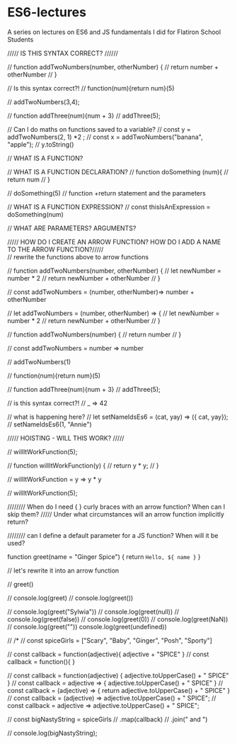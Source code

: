 # ES6-lectures
A series on lectures on ES6 and JS fundamentals I did for Flatiron School Students


///// IS THIS SYNTAX CORRECT? //////

// function addTwoNumbers(number, otherNumber) {
//   return number + otherNumber 
// }

// Is this syntax correct?!
// function(num){return num}(5)

// addTwoNumbers(3,4);

// function addThree(num){num + 3}
// addThree(5);

// Can I do maths on functions saved to a variable?
// const y = addTwoNumbers(2, 1) *2 ;
// const x = addTwoNumbers("banana", "apple");
// y.toString()













// WHAT IS A FUNCTION? 

// WHAT IS A FUNCTION DECLARATION? 
// function doSomething (num){
// 	return num
// }

// doSomething(5)
// function +return statement and the parameters

// WHAT IS A FUNCTION EXPRESSION?
// const thisIsAnExpression = doSomething(num)

// WHAT ARE PARAMETERS? ARGUMENTS?










/////   HOW DO I CREATE AN ARROW FUNCTION? HOW DO I ADD A NAME TO THE ARROW FUNCTION?/////  
// rewrite the functions above to arrow functions

// function addTwoNumbers(number, otherNumber) {
// 	let newNumber = number * 2
//   return newNumber + otherNumber 
// }

// const addTwoNumbers = (number, otherNumber)=> number + otherNumber

// let addTwoNumbers = (number, otherNumber) => {
// 	let newNumber = number * 2 
// 	return newNumber + otherNumber 
// }

// function addTwoNumbers(number) {
// 	return number
// }

// const addTwoNumbers = number => number


// addTwoNumbers(1)


// function(num){return num}(5)


// function addThree(num){num + 3}
// addThree(5);










// is this syntax correct?!
// _ => 42

// what is happening here?
// let setNameIdsEs6 = (cat, yay) => ({ cat, yay});
// setNameIdsEs6(1, "Annie")


///// HOISTING - WILL THIS WORK? ///// 

// willItWorkFunction(5);

// function willItWorkFunction(y) {
//   return y * y;
// }

// willItWorkFunction = y => y * y

// willItWorkFunction(5);














//////// When do I need { } curly braces with an arrow function? When can I skip them?
///// Under what circumstances will an arrow function implicitly return?


//////// can I define a default parameter for a JS function? When will it be used?

function greet(name = "Ginger Spice") {
  return `Hello, ${ name }`
}

// let's rewrite it into an arrow function

// greet()

// console.log(greet)
// console.log(greet())

// console.log(greet("Sylwia"))
// console.log(greet(null))
// console.log(greet(false))
// console.log(greet(0))
// console.log(greet(NaN))
// console.log(greet(""))
console.log(greet(undefined))











// /*
  // const spiceGirls = ["Scary", "Baby", "Ginger", "Posh", "Sporty"]

  // const callback = function(adjective){ adjective + "SPICE" }
  // const callback = function(){ }

  // const callback = function(adjective) { adjective.toUpperCase() + " SPICE" }
  // const callback = adjective => { adjective.toUpperCase() + " SPICE" }
  // const callback = (adjective) => { return adjective.toUpperCase() + " SPICE" }
  // const callback = (adjective) => adjective.toUpperCase() + " SPICE";
  // const callback = adjective => adjective.toUpperCase() + " SPICE";
  
  // const bigNastyString = spiceGirls
  //   .map(callback)
  //   .join(" and ")

  // console.log(bigNastyString);



